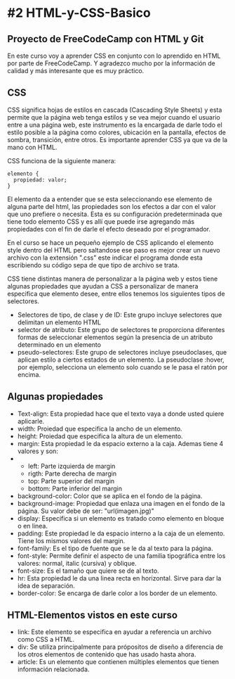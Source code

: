 <h1>#2 HTML-y-CSS-Basico</h1>

<h2>Proyecto de FreeCodeCamp con HTML y Git</h2>
En este curso voy a aprender CSS en conjunto con lo aprendido en HTML por parte de FreeCodeCamp. Y agradezco mucho por la información de calidad y más interesante que es muy práctico.

<h2>CSS</h2>
CSS significa hojas de estilos en cascada (Cascading Style Sheets) y esta permite que la página web tenga estilos y se vea mejor cuando el usuario entre a una página web, este instrumento es la encargada de darle todo el estilo posible a la página como colores, ubicación en la pantalla, efectos de sombra, transición, entre otros. Es importante aprender CSS ya que va de la mano con HTML.

CSS funciona de la siguiente manera:

```
elemento {
  propiedad: valor;
}
```

El elemento da a entender que se esta seleccionando ese elemento de alguna parte del html, las propiedades son los efectos a dar con el valor que uno prefiere o necesita.
Esta es su configuración predeterminada que tiene todo elemento CSS y es allí que puede irse agregando más propiedades con el fin de darle el efecto deseado por el programador.

En el curso se hace un pequeño ejemplo de CSS aplicando el elemento style dentro del HTML pero saltandose ese paso es mejor crear un nuevo archivo con la extensión ".css" este indicar el programa donde esta escribiendo su código sepa de que tipo de archivo se trata.

CSS tiene distintas manera de personalizar a la página web y estos tiene algunas propiedades que ayudan a CSS a personalizar de manera especifica que elemento desee, entre ellos tenemos los siguientes tipos de selectores.
<ul>
  <li>Selectores de tipo, de clase y de ID: Este grupo incluye selectores que delimitan un elemento HTML</li>
  <li>selector de atributo: Este grupo de selectores te proporciona diferentes formas de seleccionar elementos según la presencia de un atributo determinado en un elemento</li>
  <li>pseudo-selectores: Este grupo de selectores incluye pseudoclases, que aplican estilo a ciertos estados de un elemento. La pseudoclase :hover, por ejemplo, selecciona un elemento solo cuando se le pasa el ratón por encima.</li>
</ul>


<h2>Algunas propiedades</h2>
<ul>
  <li>Text-align: Esta propiedad hace que el texto vaya a donde usted quiere aplicarle.</li>
  <li>width: Proiedad que especifica la ancho de un elemento.</li>
  <li>height: Proiedad que especifica la altura de un elemento.</li>
  <li>margin: Esta propiedad le da espacio externo a la caja. Ademas tiene 4 valores y son:<li>
    <ul>
      <li>left: Parte izquierda de margin</li>
      <li>rigth: Parte derecha de margin</li>
      <li>top: Parte superior del margin</li>
      <li>bottom: Parte inferior del margin</li>
    </ul>
  <li>background-color: Color que se aplica en el fondo de la página.</li>
  <li>background-image: Propiedad que enlaza una imagen en el fondo de la página. Su valor debe de ser: "url(imagen.jpg)"</li>
  <li>display:  Especifica si un elemento es tratado como elemento en bloque o en linea.</li>
  <li>padding: Este propiedad le da espacio interno a la caja de un elemento. Tiene los mismos valores del margin.</li>
  <li>font-family: Es el tipo de fuente que se le da al texto para la página.</li>
  <li>font-style: Permite definir el aspecto de una familia tipográfica entre los valores: normal, italic (cursiva) y oblique.</li>
  <li>font-size: Es el tamaño que quiere se de al texto.</li>
  <li>hr: Esta propiedad le da una linea recta en horizontal. Sirve para dar la idea de separación.</li>
  <li>border-color: Se encarga de darle color a los border de un elemento.</li>
</ul>

<h2>HTML-Elementos vistos en este curso</h2>
<ul>
  <li>link: Este elemento se especifica en ayudar a referencia un archivo como CSS a HTML.</li>
  <li>div: Se utiliza principalmente para própositos de diseño a diferencia de los otros elementos de contenido que has usado hasta ahora.</li>
  <li>article: Es un elemento que contienen múltiples elementos que tienen información relacionada.</li>
</ul>


